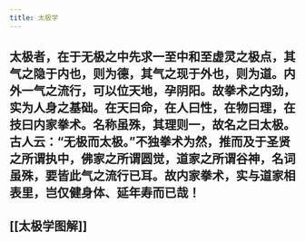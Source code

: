 ```yaml
---
title: 太极学
---
```


## 太极者，在于无极之中先求一至中和至虚灵之极点，其气之隐于内也，则为德，其气之现于外也，则为道。内外一气之流行，可以位天地，孕阴阳。故拳术之内劲，实为人身之基础。在天曰命，在人曰性，在物曰理，在技曰内家拳术。名称虽殊，其理则一，故名之曰太极。古人云：“无极而太极。”不独拳术为然，推而及于圣贤之所谓执中，佛家之所谓圆觉，道家之所谓谷神，名词虽殊，要皆此气之流行已耳。故内家拳术，实与道家相表里，岂仅健身体、延年寿而已哉！
##
## [[太极学图解]]
